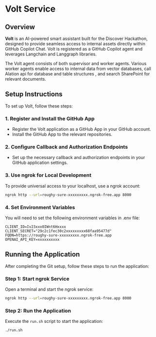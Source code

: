 # Volt Service

## Overview

**Volt** is an AI-powered smart assistant built for the Discover Hackathon, designed to provide seamless access to internal assets directly within GitHub Copilot Chat. Volt is registered as a GitHub Copilot agent and leverages Langchain and Langgraph libraries.

The Volt agent consists of both supervisor and worker agents. Various worker agents enable access to internal data from vector databases, call Alation api for database and table structures , and search SharePoint for relevant documents.

## Setup Instructions

To set up Volt, follow these steps:

### 1. Register and Install the GitHub App

- Register the Volt application as a GitHub App in your GitHub account.
- Install the GitHub App to the relevant repositories.

### 2. Configure Callback and Authorization Endpoints

- Set up the necessary callback and authorization endpoints in your GitHub application settings.

### 3. Use ngrok for Local Development

To provide universal access to your localhost, use a ngrok account:

```bash
ngrok http --url=roughy-sure-xxxxxxxxx.ngrok-free.app 8000
```

### 4. Set Environment Variables

You will need to set the following environment variables in .env file:

```
CLIENT_ID=Iv23xxx0IWnt6Hxxxx
CLIENT_SECRET="29c2c1fec30c2xxxxxxxxx68faa95477d"
FQDN=https://roughy-sure-xxxxxxxxx.ngrok-free.app
OPENAI_API_KEY=xxxxxxxxxx
```

## Running the Application

After completing the Git setup, follow these steps to run the application:

### Step 1: Start ngrok Service

Open a terminal and start the ngrok service:

```bash
ngrok http --url=roughy-sure-xxxxxxxxx.ngrok-free.app 8000
```

### Step 2: Run the Application

Execute the `run.sh` script to start the application:

```bash
./run.sh
```
